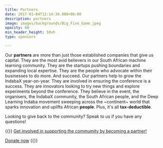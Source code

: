 ```yaml
---
title: Partners
date: 2017-01-04T12:14:34.000+06:00
description: partners
image: images/backgrounds/Big_Five_Game.jpeg
opacity: 60
min_header_height: 50vh
type: sponsors

---
```

Our **partners** are more than just those established companies that give us capital. They are the most avid believers in our South African machine learning community. They are the startups pushing boundaries and expanding local expertise. They are the people who advocate within their businesses to do more. And succeed. Our partners help to grow the IndabaX year-on-year. They are involved in ensuring the conference is a success. They are innovators looking to try new things and explore experiments beyond the conference. They believe in the event, the organisers, the IndabaX community, the South African people, and the Deep Learning Indaba movement sweeping across the \~continent\~ world that sparks innovation and uplifts African **people**. Plus, it's all **tax-deductible**.

Looking to give back to the community?
Speak to us if you have any questions!

{{<rawhtml>}}
<a href="https://drive.google.com/file/d/1iIpUGzmn-PATMuV5oR0JKgQ0R9xQPt-r/view?usp=sharing" class="btn btn-lg btn-secondary col-12 col-md-6 offset-md-3 text-white mb-3">Get involved in supporting the commumity by becoming a partner!</a>

<a href="https://www.payfast.co.za/donate/go/deeplearningindabaxsouthafricanpc" target="_blank" title="Donate now on PayFast cause index" class="btn btn-outline-danger col-8 col-md-6 offset-md-3 btn-donate">Donate now</a>
{{</rawhtml>}}
